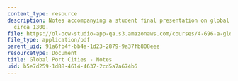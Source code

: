 ```yaml
---
content_type: resource
description: Notes accompanying a student final presentation on global port cities
  circa 1300.
file: https://ol-ocw-studio-app-qa.s3.amazonaws.com/courses/4-696-a-global-history-of-architecture-writing-seminar-spring-2008/b5e7d2591d88461446372cd5a7a674b6_MIT4_696s08_project01_notes.pdf
file_type: application/pdf
parent_uid: 91a6fb4f-bb4a-1d23-2879-9a37fb808eee
resourcetype: Document
title: Global Port Cities - Notes
uid: b5e7d259-1d88-4614-4637-2cd5a7a674b6
---
```

